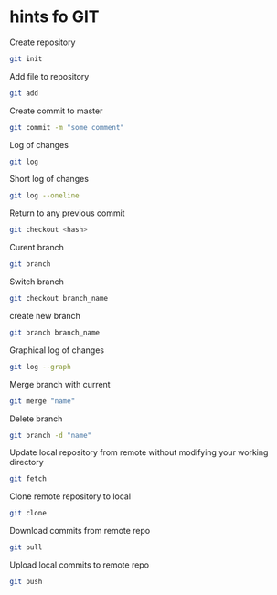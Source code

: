 # hints fo GIT

Create repository
```sh
git init
```

Add file to repository
```sh
git add
```

Create commit to master
```sh
git commit -m "some comment"
```

Log of changes
```sh
git log
```

Short log of changes
```sh
git log --oneline
```

Return to any previous commit
```sh
git checkout <hash>
```

Curent branch
```sh
git branch
```

Switch branch

```sh
git checkout branch_name 
```

create new branch
```sh
git branch branch_name
```

Graphical log of changes
```sh
git log --graph
```

Merge branch with current
```sh
git merge "name"
```

Delete branch
```sh
git branch -d "name"
```

Update local repository from remote without modifying your working directory
```bash
git fetch
```

Clone remote repository to local
```bash
git clone
```

Download commits from remote repo
```bash
git pull
```

Upload local commits to remote repo
```bash
git push
```